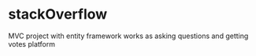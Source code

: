 # stackOverflow
MVC project with entity framework works as asking questions and getting votes platform 

